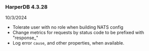 ### HarperDB 4.3.28

10/3/2024

- Tolerate user with no role when building NATS config
- Change metrics for requests by status code to be prefixed with "response\_"
- Log error `cause`, and other properties, when available.
